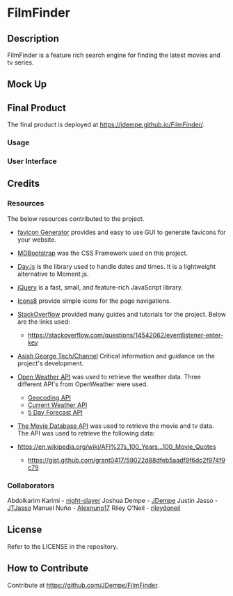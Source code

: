 # FilmFinder
## Description

FilmFinder is a feature rich search engine for finding the latest movies and tv series.

## Mock Up

## Final Product

The final product is deployed at https://jdempe.github.io/FilmFinder/.

### Usage

### User Interface

## Credits

### Resources

The below resources contributed to the project.

- [favicon Generator](https://favicon.io/favicon-generator/) provides and easy to use GUI to generate favicons for your website.

- [MDBootstrap](https://mdbootstrap.com/) was the CSS Framework used on this project.

- [Day.js](https://day.js.org/) is the library used to handle dates and times.  It is a lightweight alternative to Moment.js.

- [jQuery](https://jquery.com/) is a fast, small, and feature-rich JavaScript library.

- [Icons8](https://icons8.com/icons/) provide simple icons for the page navigations.

- [StackOverflow](https://stackoverflow.com/) provided many guides and tutorials for the project.  Below are the links used:
  - https://stackoverflow.com/questions/14542062/eventlistener-enter-key
  
- [Asish George Tech/Channel](https://youtu.be/zrv_SAnnmtk/) Critical information and guidance on the project's development.


- [Open Weather API](https://openweathermap.org/api) was used to retrieve the weather data.  Three different API's from OpenWeather were used.
  - [Geocoding API](https://openweathermap.org/api/geocoding-api#description)
  - [Current Weather API](https://openweathermap.org/current)
  - [5 Day Forecast API](https://openweathermap.org/forecast5#bulk)

- [The Movie Database API](https://developers.themoviedb.org/3/getting-started/introduction) was used to retrieve the movie and tv data.  The API was used to retrieve the following data:

- https://en.wikipedia.org/wiki/AFI%27s_100_Years...100_Movie_Quotes
  - https://gist.github.com/grant0417/59022d88dfeb5aadf9f6dc2f974f9c79
  
### Collaborators

Abdolkarim Karimi - [night-slayer](https://github.com/mackarimi)
Joshua Dempe - [JDempe](https://github.com/JDempe)
Justin Jasso - [JTJasso](https://github.com/JTJasso)
Manuel Nuño - [Alexnuno17](https://github.com/Alexnuno17)
Riley O'Neil - [rileydoneil](https://github.com/rileydoneil)

## License

Refer to the LICENSE in the repository.

## How to Contribute

Contribute at https://github.com/JDempe/FilmFinder.